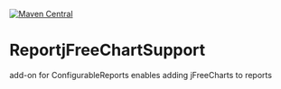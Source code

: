 [![Maven Central](https://img.shields.io/maven-central/v/com.vectorprint/VectorPrintReportGUI.svg)](https://maven-badges.herokuapp.com/maven-central/com.vectorprint/VectorPrintReportGUI)

# ReportjFreeChartSupport

add-on for ConfigurableReports enables adding jFreeCharts to reports
